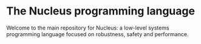 # The Nucleus programming language
Welcome to the main repository for Nucleus: a low-level systems programming language focused on robustness, safety and performance.
